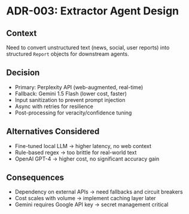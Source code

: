 # ADR-003: Extractor Agent Design

## Context
Need to convert unstructured text (news, social, user reports) into structured `Report` objects for downstream agents.

## Decision
- Primary: Perplexity API (web-augmented, real-time)  
- Fallback: Gemini 1.5 Flash (lower cost, faster)  
- Input sanitization to prevent prompt injection  
- Async with retries for resilience  
- Post-processing for veracity/confidence tuning  

## Alternatives Considered
- Fine-tuned local LLM → higher latency, no web context  
- Rule-based regex → too brittle for real-world text  
- OpenAI GPT-4 → higher cost, no significant accuracy gain  

## Consequences
- Dependency on external APIs → need fallbacks and circuit breakers  
- Cost scales with volume → implement caching layer later  
- Gemini requires Google API key → secret management critical  